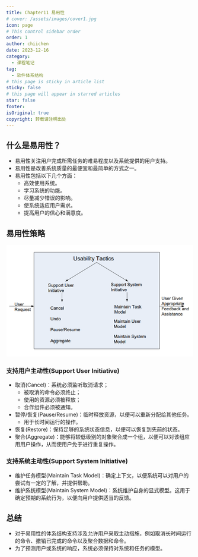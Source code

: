 ```yaml
---
title: Chapter11 易用性
# cover: /assets/images/cover1.jpg
icon: page
# This control sidebar order
order: 1
author: chiichen
date: 2023-12-16
category:
  - 课程笔记
tag:
  - 软件体系结构
# this page is sticky in article list
sticky: false
# this page will appear in starred articles
star: false
footer:
isOriginal: true
copyright: 转载请注明出处
---
```


## 什么是易用性？

- 易用性关注用户完成所需任务的难易程度以及系统提供的用户支持。
- 易用性是改善系统质量的最便宜和最简单的方式之一。
- 易用性包括以下几个方面：
  - 高效使用系统。
  - 学习系统的功能。
  - 尽量减少错误的影响。
  - 使系统适应用户需求。
  - 提高用户的信心和满意度。

## 易用性策略

![Usability tactics](images/Chapter11易用性/image.png)

### 支持用户主动性(Support User Initiative)

- 取消(Cancel)：系统必须监听取消请求；
  - 被取消的命令必须终止；
  - 使用的资源必须被释放；
  - 合作组件必须被通知。
- 暂停/恢复(Pause/Resume)：临时释放资源，以便可以重新分配给其他任务。
  - 用于长时间运行的操作。
- 恢复(Restore)：保持足够的系统状态信息，以便可以恢复到先前的状态。
- 聚合(Aggregate)：能够将较低级别的对象聚合成一个组，以便可以对该组应用用户操作，从而使用户免于进行重复操作。

### 支持系统主动性(Support System Initiative)

- 维护任务模型(Maintain Task Model)：确定上下文，以便系统可以对用户的尝试有一定的了解，并提供帮助。
- 维护系统模型(Maintain System Model)：系统维护自身的显式模型。这用于确定预期的系统行为，以便向用户提供适当的反馈。

## 总结

- 对于易用性的体系结构支持涉及允许用户采取主动措施，例如取消长时间运行的命令、撤销已完成的命令以及聚合数据和命令。
- 为了预测用户或系统的响应，系统必须保持对系统和任务的模型。
